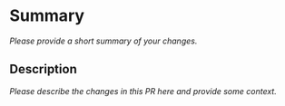 # Summary

_Please provide a short summary of your changes._

## Description

_Please describe the changes in this PR here and provide some context._
